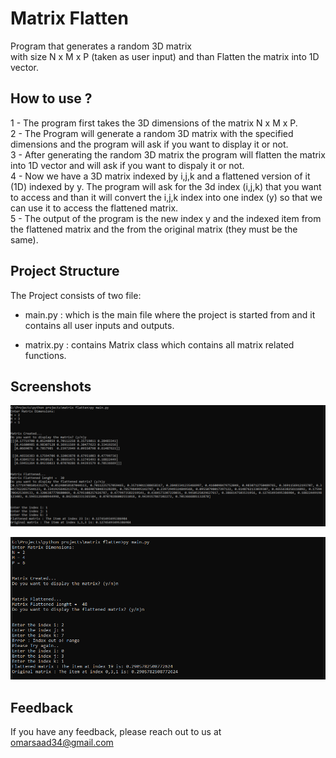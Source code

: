 
# Matrix Flatten

Program that generates a random 3D matrix  
with size N x M x P (taken as user input) 
and than Flatten the matrix into 1D vector.


## How to use ?
1 - The program first takes the 3D dimensions of the matrix
N x M x P.                                                        
2 - The Program will generate a random 3D matrix with the specified dimensions and the program will ask if you want to display it or not.   
3 - After generating the random 3D matrix the program will flatten the matrix into 1D vector and will ask if you want to dispaly it or not.     
4 - Now we have a 3D matrix indexed by i,j,k and a flattened version of it (1D) indexed by y.
The program will ask for the 3d index (i,j,k) that you want to access and than it will convert the i,j,k index into one index (y) so that we can use it to access the flattened matrix.         
5 - The output of the program is the new index y and the indexed item from the flattened matrix and the from the original matrix (they must be the same).

## Project Structure
The Project consists of two file:       
- main.py : which is the main file where the project is started from and it contains all user inputs and outputs.

- matrix.py : contains Matrix class which contains all matrix related functions.

## Screenshots

![test_1](https://github.com/Omar-Saad/Matrix-Flatten/blob/main/test%20screenshots/test1.png?raw=true)

![test_2](https://github.com/Omar-Saad/Matrix-Flatten/blob/main/test%20screenshots/test2.png?raw=true)


## Feedback

If you have any feedback, please reach out to us at omarsaad34@gmail.com

